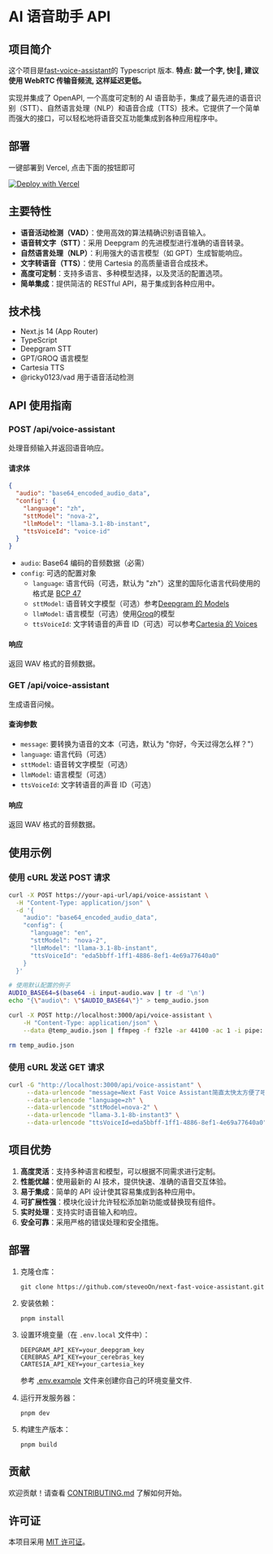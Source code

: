# AI 语音助手 API

## 项目简介

这个项目是[fast-voice-assistant](https://github.com/dsa/fast-voice-assistant.git)的 Typescript 版本.
**特点: 就一个字, 快!🚀, 建议使用 WebRTC 传输音频流, 这样延迟更低。**

实现并集成了 OpenAPI, 一个高度可定制的 AI 语音助手，集成了最先进的语音识别（STT）、自然语言处理（NLP）和语音合成（TTS）技术。它提供了一个简单而强大的接口，可以轻松地将语音交互功能集成到各种应用程序中。

## 部署

一键部署到 Vercel, 点击下面的按钮即可

[![Deploy with Vercel](https://vercel.com/button)](https://vercel.com/new/clone?repository-url=https%3A%2F%2Fgithub.com%2FsteveoOn%2Fnext-fast-voice-assistant.git&env=DEEPGRAM_API_KEY,CEREBRAS_API_KEY,CARTESIA_API_KEY&envDescription=API%20keys%20for%20Deepgram%2C%20Cerebras%2C%20and%20Cartesia&envLink=https%3A%2F%2Fdocs.cartesia.ai%2F%23%2Fgetting-started%2Fsetting-up-api-keys&project-name=next-fast-voice-assistant&repo-name=next-fast-voice-assistant)

## 主要特性

- **语音活动检测（VAD）**：使用高效的算法精确识别语音输入。
- **语音转文字（STT）**：采用 Deepgram 的先进模型进行准确的语音转录。
- **自然语言处理（NLP）**：利用强大的语言模型（如 GPT）生成智能响应。
- **文字转语音（TTS）**：使用 Cartesia 的高质量语音合成技术。
- **高度可定制**：支持多语言、多种模型选择，以及灵活的配置选项。
- **简单集成**：提供简洁的 RESTful API，易于集成到各种应用中。

## 技术栈

- Next.js 14 (App Router)
- TypeScript
- Deepgram STT
- GPT/GROQ 语言模型
- Cartesia TTS
- @ricky0123/vad 用于语音活动检测

## API 使用指南

### POST /api/voice-assistant

处理音频输入并返回语音响应。

#### 请求体

```json
{
  "audio": "base64_encoded_audio_data",
  "config": {
    "language": "zh",
    "sttModel": "nova-2",
    "llmModel": "llama-3.1-8b-instant",
    "ttsVoiceId": "voice-id"
  }
}
```

- `audio`: Base64 编码的音频数据（必需）
- `config`: 可选的配置对象
  - `language`: 语言代码（可选，默认为 "zh"）这里的国际化语言代码使用的格式是 [BCP 47](https://en.wikipedia.org/wiki/IETF_language_tag)
  - `sttModel`: 语音转文字模型（可选）参考[Deepgram 的 Models](https://developers.deepgram.com/docs/models)
  - `llmModel`: 语言模型（可选）使用[Groq](https://console.groq.com/docs/models)的模型
  - `ttsVoiceId`: 文字转语音的声音 ID（可选）可以参考[Cartesia 的 Voices](https://play.cartesia.ai/library)

#### 响应

返回 WAV 格式的音频数据。

### GET /api/voice-assistant

生成语音问候。

#### 查询参数

- `message`: 要转换为语音的文本（可选，默认为 "你好，今天过得怎么样？"）
- `language`: 语言代码（可选）
- `sttModel`: 语音转文字模型（可选）
- `llmModel`: 语言模型（可选）
- `ttsVoiceId`: 文字转语音的声音 ID（可选）

#### 响应

返回 WAV 格式的音频数据。

## 使用示例

### 使用 cURL 发送 POST 请求

```bash
curl -X POST https://your-api-url/api/voice-assistant \
  -H "Content-Type: application/json" \
  -d '{
    "audio": "base64_encoded_audio_data",
    "config": {
      "language": "en",
      "sttModel": "nova-2",
      "llmModel": "llama-3.1-8b-instant",
      "ttsVoiceId": "eda5bbff-1ff1-4886-8ef1-4e69a77640a0"
    }
  }'

# 使用默认配置的例子
AUDIO_BASE64=$(base64 -i input-audio.wav | tr -d '\n')
echo "{\"audio\": \"$AUDIO_BASE64\"}" > temp_audio.json

curl -X POST http://localhost:3000/api/voice-assistant \
    -H "Content-Type: application/json" \
    --data @temp_audio.json | ffmpeg -f f32le -ar 44100 -ac 1 -i pipe: output4.wav

rm temp_audio.json
```

### 使用 cURL 发送 GET 请求

```bash
curl -G "http://localhost:3000/api/voice-assistant" \
     --data-urlencode "message=Next Fast Voice Assistant简直太快太方便了吧？" \
     --data-urlencode "language=zh" \
     --data-urlencode "sttModel=nova-2" \
     --data-urlencode "llama-3.1-8b-instant3" \
     --data-urlencode "ttsVoiceId=eda5bbff-1ff1-4886-8ef1-4e69a77640a0" | ffmpeg -f f32le -ar 44100 -ac 1 -i pipe: voice.wav
```

## 项目优势

1. **高度灵活**：支持多种语言和模型，可以根据不同需求进行定制。
2. **性能优越**：使用最新的 AI 技术，提供快速、准确的语音交互体验。
3. **易于集成**：简单的 API 设计使其容易集成到各种应用中。
4. **可扩展性强**：模块化设计允许轻松添加新功能或替换现有组件。
5. **实时处理**：支持实时语音输入和响应。
6. **安全可靠**：采用严格的错误处理和安全措施。

## 部署

1. 克隆仓库：

   ```
   git clone https://github.com/steveoOn/next-fast-voice-assistant.git
   ```

2. 安装依赖：

   ```
   pnpm install
   ```

3. 设置环境变量（在 `.env.local` 文件中）：

   ```
   DEEPGRAM_API_KEY=your_deepgram_key
   CEREBRAS_API_KEY=your_cerebras_key
   CARTESIA_API_KEY=your_cartesia_key
   ```

   参考 [.env.example](./.env.example) 文件来创建你自己的环境变量文件.

4. 运行开发服务器：

   ```
   pnpm dev
   ```

5. 构建生产版本：
   ```
   pnpm build
   ```

## 贡献

欢迎贡献！请查看 [CONTRIBUTING.md](CONTRIBUTING.md) 了解如何开始。

## 许可证

本项目采用 [MIT 许可证](LICENSE)。
